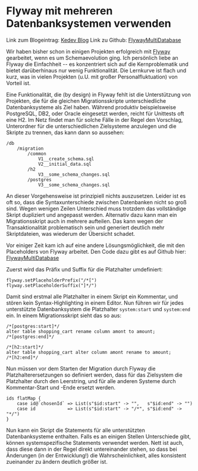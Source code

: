 
Flyway mit mehreren Datenbanksystemen verwenden
===============================================

Link zum Blogeintrag: [Kedev Blog](https://blog.kedev.eu/flyway-multi-db/)
Link zu Github: [FlywayMultiDatabase](https://blog.kedev.eu/flyway-multi-db/)

Wir haben bisher schon in einigen Projekten erfolgreich mit
[Flyway](https://flywaydb.org/) gearbeitet, wenn es um Schemaevolution
ging. Ich persönlich liebe an Flyway die Einfachheit -- es konzentriert
sich auf die Kernproblematik und bietet darüberhinaus nur wenig
Funktionalität. Die Lernkurve ist flach und kurz, was in vielen Projekten
(u.U. mit großer Personalfluktuation) von Vorteil ist.

Eine Funktionalität, die (by design) in Flyway fehlt ist die Unterstützung
von Projekten, die für die gleichen Migrationsskripte unterschiedliche
Datenbanksysteme als Ziel haben.
Während produktiv beispielsweise PostgreSQL, DB2, oder Oracle eingesetzt
werden, reicht für Unittests oft eine H2.
Im Netz findet
man für solche Fälle in der Regel den Vorschlag, Unterordner für die
unterschiedlichen Zielsysteme anzulegen und die Skripte zu trennen, das
kann dann so aussehen:

    /db
        /migration
            /common
                V1__create_schema.sql
                V2__initial_data.sql
            /h2
                V3__some_schema_changes.sql
            /postgres
                V3__some_schema_changes.sql

An dieser Vorgehensweise ist prinzipiell nichts auszusetzen. Leider ist es
oft so, dass die Syntaxunterschiede zwischen Datenbanken nicht so groß sind.
Wegen wenigen Zeilen Unterschied muss trotzdem das vollständige Skript
dupliziert und angepasst werden. Alternativ dazu kann man ein Migrationsskript
auch in mehrere aufteilen. Das kann wegen der Transaktionalität problematisch
sein und generiert deutlich mehr Skriptdateien, was wiederum der Übersicht
schadet.

Vor einiger Zeit kam ich auf eine andere Lösungsmöglichkeit, die mit den
Placeholders von Flyway arbeitet. Den Code dazu gibt es auf Github hier:
[FlywayMultiDatabase](https://github.com/KeDevServices/flyway-multi-db)

Zuerst wird das Präfix und Suffix für die Platzhalter umdefiniert:

    flyway.setPlaceholderPrefix("/*[")
    flyway.setPlaceholderSuffix("]*/")

Damit sind erstmal alle Platzhalter in einem Skript ein Kommentar, und stören
kein Syntax-Highlighting in einem Editor. Nun führen wir für jedes unterstützte
Datenbanksystem die Platzhalter `system:start` und `system:end` ein. In einem
Migrationsskript sieht das so aus:

    /*[postgres:start]*/
    alter table shopping_cart rename column amont to amount;
    /*[postgres:end]*/
    
    /*[h2:start]*/
    alter table shopping_cart alter column amont rename to amount;
    /*[h2:end]*/

Nun müssen vor dem Starten der Migration durch Flyway die Platzhalterersetzungen
so definiert werden, dass für das Zielsystem die Platzhalter durch den Leerstring,
und für alle anderen Systeme durch Kommentar-Start und -Ende ersetzt werden.

    ids flatMap {
        case id@`chosenId` => List(s"$id:start" -> "",   s"$id:end" -> "")
        case id            => List(s"$id:start" -> "/*", s"$id:end" -> "*/")
    }

Nun kann ein Skript die Statements für alle unterstützten Datenbanksysteme enthalten.
Falls es an einigen Stellen Unterschiede gibt, können systemspezifische Statements
verwendet werden. Nett ist auch, dass diese dann in der Regel direkt untereinander
stehen, so dass bei Änderungen (in der Entwicklung!) die Wahrscheinlichkeit, alles
konsistent zueinander zu ändern deutlich größer ist.  
